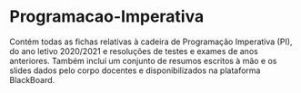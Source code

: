 # Programacao-Imperativa
Contém todas as fichas relativas à cadeira de Programação Imperativa (PI), do ano letivo 2020/2021 e resoluções de testes e exames de anos anteriores. Também incluí um conjunto de resumos escritos à mão e os slides dados pelo corpo docentes e disponibilizados na plataforma BlackBoard.
